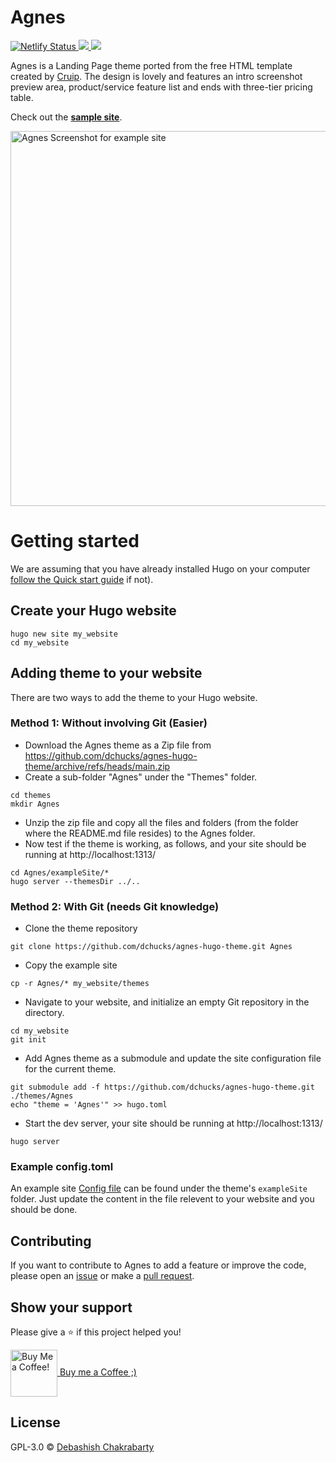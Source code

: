 # Agnes
<p>
	<a href="https://app.netlify.com/sites/agnes-hugo-sample-site/deploys">
		<img alt="Netlify Status" src="https://api.netlify.com/api/v1/badges/a85b2422-de3b-4e3b-a2d8-79acd2076648/deploy-status">
	</a>
	<a href="https://github.com/dchucks/agnes-hugo-theme/blob/main/LICENSE">
		<img src="https://img.shields.io/badge/license-GPL_3.0-green">
	</a>
	<a href="https://app.fossa.com/projects/git%2Bgithub.com%2Fdchucks%2Fagnes-hugo-theme?ref=badge_shield" alt="FOSSA Status"><img src="https://app.fossa.com/api/projects/git%2Bgithub.com%2Fdchucks%2Fagnes-hugo-theme.svg?type=shield&issueType=license"/></a>
</p>

Agnes is a Landing Page theme ported from the free HTML template created by [Cruip](https://onepagelove.com/agnes). The design is lovely and features an intro screenshot preview area, product/service feature list and ends with three-tier pricing table.

Check out the [**sample site**](https://agnes-hugo-sample-site.netlify.app/).

<p><img src="https://github.com/dchucks/agnes-hugo-theme/blob/main/images/screenshot.jpg" alt="Agnes Screenshot for example site" align="center" width="600" height="auto"></p>

# Getting started
We are assuming that you have already installed Hugo on your computer [follow the Quick start guide](https://gohugo.io/getting-started/quick-start/) if not).

## Create your Hugo website
```
hugo new site my_website
cd my_website
```

## Adding theme to your website
There are two ways to add the theme to your Hugo website. 

### Method 1: Without involving Git (Easier)
* Download the Agnes theme as a Zip file from https://github.com/dchucks/agnes-hugo-theme/archive/refs/heads/main.zip
* Create a sub-folder "Agnes" under the "Themes" folder.
```
cd themes
mkdir Agnes
```
* Unzip the zip file and copy all the files and folders (from the folder where the README.md file resides) to the Agnes folder.
* Now test if the theme is working, as follows, and your site should be running at http://localhost:1313/
```
cd Agnes/exampleSite/*
hugo server --themesDir ../..
```

### Method 2: With Git (needs Git knowledge)
* Clone the theme repository
```
git clone https://github.com/dchucks/agnes-hugo-theme.git Agnes
```
* Copy the example site 
```
cp -r Agnes/* my_website/themes
```
* Navigate to your website, and initialize an empty Git repository in the directory.
```
cd my_website
git init
```
* Add Agnes theme as a submodule and update the site configuration file for the current theme.
```
git submodule add -f https://github.com/dchucks/agnes-hugo-theme.git ./themes/Agnes
echo "theme = 'Agnes'" >> hugo.toml
```
* Start the dev server, your site should be running at http://localhost:1313/
```
hugo server
```

### Example config.toml
An example site [Config file](https://github.com/dchucks/agnes-hugo-theme/blob/main/exampleSite/config.toml) can be found under the theme's `exampleSite` folder. Just update the content in the file relevent to your website and you should be done.

## Contributing
If you want to contribute to Agnes to add a feature or improve the code, please open an [issue](https://github.com/dchucks/agnes-hugo-theme/issues) or make a [pull request](https://github.com/dchucks/agnes-hugo-theme/pulls).

## Show your support
Please give a :star: if this project helped you!
<p><a href="https://ko-fi.com/debashish"><img src="https://storage.ko-fi.com/cdn/cup-border.png" alt="Buy Me a Coffee!" align="center" width="75px" height="auto">&nbsp;Buy me a Coffee ;)</a></p>

## License
GPL-3.0 © [Debashish Chakrabarty](https://www.debashish.com)

